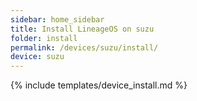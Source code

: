 ```yaml
---
sidebar: home_sidebar
title: Install LineageOS on suzu
folder: install
permalink: /devices/suzu/install/
device: suzu
---
```

{% include templates/device_install.md %}
